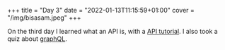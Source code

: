 +++
title = "Day 3"
date = "2022-01-13T11:15:59+01:00"
cover = "/img/bisasam.jpeg"
+++

On the third day I learned what an API is, with a [API tutorial](https://zapier.com/learn/apis/).
I also took a quiz about [graphQL](https://www.howtographql.com/react-apollo/0-introduction/).
